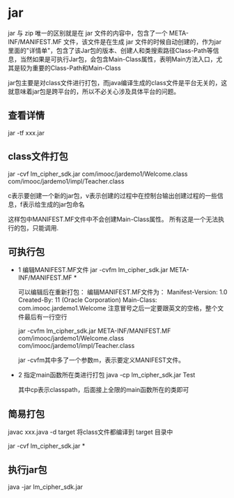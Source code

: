 # jar
jar 与 zip 唯一的区别就是在 jar 文件的内容中，包含了一个 META-INF/MANIFEST.MF 文件，该文件是在生成 jar 文件的时候自动创建的，作为jar里面的"详情单"，包含了该Jar包的版本、创建人和类搜索路径Class-Path等信息，当然如果是可执行Jar包，会包含Main-Class属性，表明Main方法入口，尤其是较为重要的Class-Path和Main-Class

jar包主要是对class文件进行打包，而java编译生成的class文件是平台无关的，这就意味着jar包是跨平台的，所以不必关心涉及具体平台的问题。


## 查看详情
jar -tf xxx.jar


## class文件打包
jar -cvf lm_cipher_sdk.jar com/imooc/jardemo1/Welcome.class com/imooc/jardemo1/impl/Teacher.class

c表示要创建一个新的jar包，v表示创建的过程中在控制台输出创建过程的一些信息，f表示给生成的jar包命名

这样包中MANIFEST.MF文件中不会创建Main-Class属性。
所有这是一个无法执行的包，只能调用.


## 可执行包
- 1 编辑MANIFEST.MF文件
    jar -cvfm lm_cipher_sdk.jar META-INF/MANIFEST.MF *

    可以编辑后在重新打包：
    编辑MANIFEST.MF文件为：
    Manifest-Version: 1.0 
    Created-By: 11 (Oracle Corporation) 
    Main-Class: com.imooc.jardemo1.Welcome
    注意冒号之后一定要跟英文的空格，整个文件最后有一行空行

    jar -cvfm lm_cipher_sdk.jar META-INF/MANIFEST.MF com/imooc/jardemo1/Welcome.class com/imooc/jardemo1/impl/Teacher.class

    jar -cvfm其中多了一个参数m，表示要定义MANIFEST文件。

- 2 指定main函数所在类进行打包
    java -cp lm_cipher_sdk.jar Test
    
    其中cp表示classpath，后面接上全限的main函数所在的类即可

## 简易打包
javac xxx.java -d target
将class文件都编译到 target 目录中

jar -cvf lm_cipher_sdk.jar  *


##  执行jar包
java -jar lm_cipher_sdk.jar



